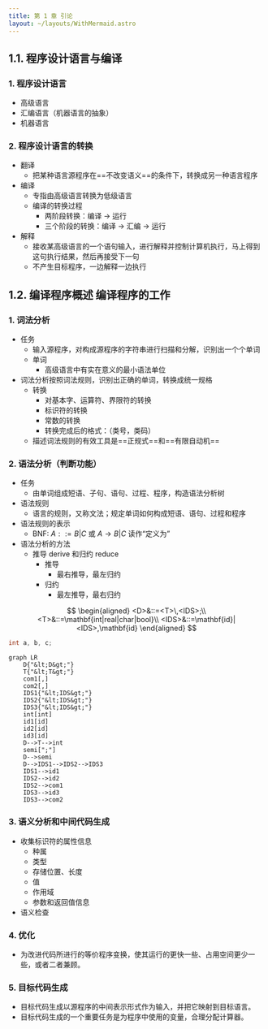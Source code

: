 ```yaml
---
title: 第 1 章 引论
layout: ~/layouts/WithMermaid.astro
---
```


## 1.1. 程序设计语言与编译

### 1. 程序设计语言

- 高级语言
- 汇编语言（机器语言的抽象）
- 机器语言

### 2. 程序设计语言的转换

- 翻译
    - 把某种语言源程序在==不改变语义==的条件下，转换成另一种语言程序
- 编译
    - 专指由高级语言转换为低级语言
    - 编译的转换过程
        - 两阶段转换：编译 → 运行
        - 三个阶段的转换：编译 → 汇编 → 运行
- 解释
    - 接收某高级语言的一个语句输入，进行解释并控制计算机执行，马上得到这句执行结果，然后再接受下一句
    - 不产生目标程序，一边解释一边执行

## 1.2. 编译程序概述 编译程序的工作

### 1. 词法分析

- 任务
    - 输入源程序，对构成源程序的字符串进行扫描和分解，识别出一个个单词
    - 单词
        - 高级语言中有实在意义的最小语法单位
- 词法分析按照词法规则，识别出正确的单词，转换成统一规格
    - 转换
        - 对基本字、运算符、界限符的转换
        - 标识符的转换
        - 常数的转换
        - 转换完成后的格式：（类号，类码）
    - 描述词法规则的有效工具是==正规式==和==有限自动机==

### 2. 语法分析（判断功能）

- 任务
    - 由单词组成短语、子句、语句、过程、程序，构造语法分析树
- 语法规则
    - 语言的规则，又称文法；规定单词如何构成短语、语句、过程和程序
- 语法规则的表示
    - BNF: $A::=B|C$ 或 $A\rightarrow B|C$ 读作“定义为”
- 语法分析的方法
    - 推导 derive 和归约 reduce
        - 推导
            - 最右推导，最左归约
        - 归约
            - 最左推导，最右归约

$$
\begin{aligned}
<D>&::=<T>\,<IDS>;\\
<T>&::=\mathbf{int|real|char|bool}\\
<IDS>&::=\mathbf{id}|<IDS>,\mathbf{id}
\end{aligned}
$$

```c
int a, b, c;
```

```mermaid
graph LR
    D{"&lt;D&gt;"}
    T{"&lt;T&gt;"}
    com1[,]
    com2[,]
    IDS1{"&lt;IDS&gt;"}
    IDS2{"&lt;IDS&gt;"}
    IDS3{"&lt;IDS&gt;"}
    int[int]
    id1[id]
    id2[id]
    id3[id]
    D-->T-->int
    semi[";"]
    D-->semi
    D-->IDS1-->IDS2-->IDS3
    IDS1-->id1
    IDS2-->id2
    IDS2-->com1
    IDS3-->id3
    IDS3-->com2
```


### 3. 语义分析和中间代码生成

- 收集标识符的属性信息
    - 种属
    - 类型
    - 存储位置、长度
    - 值
    - 作用域
    - 参数和返回值信息
- 语义检查

### 4. 优化

- 为改进代码所进行的等价程序变换，使其运行的更快一些、占用空间更少一些，或者二者兼顾。

### 5. 目标代码生成

- 目标代码生成以源程序的中间表示形式作为输入，并把它映射到目标语言。
- 目标代码生成的一个重要任务是为程序中使用的变量，合理分配计算器。


